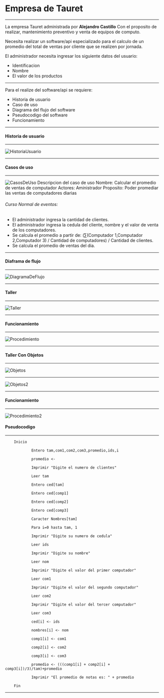 # Empresa de Tauret
- - -
La empresa Tauret administrada por **Alejandro Castillo** Con el proposito de realizar,
mantenimiento preventivo y venta de equipos de computo.

Necesita realizar un software/api especializado para el calculo de un promedio del total
de ventas por cliente que se realizen por jornada.

El administrador necesita ingresar los siguiente datos del usuario:
* Identificacion
* Nombre
* El valor de los productos

- - -

Para el realize del software/api se requiere:
* Historia de usuario
* Caso de uso
* Diagrama del flujo del software
* Pseudocodigo del software
* Funcionamiento



- - -

#### Historia de usuario
*****

![HistoriaUsuario](/img/Historia%20de%20Usuarios.png)
*****

#### Casos de uso
*****

![CasosDeUso](/img/Casos%20de%20uso.png)
Descripcion del caso de uso
Nombre: Calcular el promedio de ventas de computador
Actores: Aministrador
Proposito: Poder promediar las ventas de computadores diarias
###### Curso Normal de eventos:
* El administrador ingresa la cantidad de clientes.
* El administrador ingresa la cedula del cliente, nombre y el valor de venta de los computadores.
* Se calcula el promedio a partir de: (∑(Computador 1,Computador 2,Computador 3) / Cantidad de computadores) / Cantidad de clientes.
* Se calcula el promedio de ventas del dia.
*****

#### Diaframa de flujo
*****
![DiagramaDeFlujo](/img/Diagrama%20de%20fluyo.png)
*****

#### Taller
*****
![Taller](/img/Taller.png)
*****
#### Funcionamiento
*****
![Procedimiento](/img/Procedimiento1.png)
*****

#### Taller Con Objetos
*****
![Objetos](/img/Objetos2.png)
*****
![Objetos2](/img/Objetos1.png)
*****

#### Funcionamiento
*****
![Procedimiento2](/img/Procedimiento2.png)

#### Pseudocodigo
*****

        Inicio

                Entero tam,com1,com2,com3,promedio,ids,i
                
                promedio <- 
                
                Imprimir "Digite el numero de clientes"
                
                Leer tam
                
                Entero ced[tam]
                
                Entero ced[comp1]
                
                Entero ced[comp2]
                
                Entero ced[comp3]
                    
                Caracter Nombres[tam]
                
                Para i=0 hasta tam, 1
                
                Imprimir "Digite su numero de cedula"
                
                Leer ids
                
                Imprimir "Digite su nombre"
                
                Leer nom
                
                Imprimir "Digite el valor del primer computador"
                
                Leer com1
                
                Imprimir "Digite el valor del segundo computador"
                
                Leer com2
                
                Imprimir "Digite el valor del tercer computador"
                
                Leer com3
                
                ced[i] <- ids
                
                nombres[i] <- nom
                
                comp1[i] <- com1
                
                comp2[i] <- com2
                
                comp3[i] <- com3
                
                promedio <- (((comp1[i] + comp2[i] + comp3[i])/3)/tam)+promedio
                
                Imprimir "El promedio de notas es: " + promedio

        Fin 
*****
